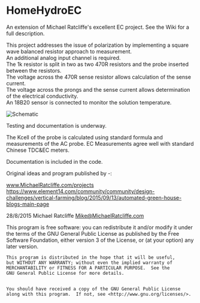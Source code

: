 # HomeHydroEC
An extension of Michael Ratcliffe's excellent EC project. 
See the Wiki for a full description.  


This project addresses the issue of polarization by implementing a square wave balanced resistor approach to measurement.  
An additional analog input channel is required.  
The 1k resistor is split in two as two 470R resistors and the probe inserted between the resistors.  
The voltage across the 470R sense resistor allows calculation of the sense current.  
The voltage across the prongs and the sense current allows determination of the electrical conductivity.  
An 18B20 sensor is connected to monitor the solution temperature.  

![Schematic](https://cloud.githubusercontent.com/assets/6479143/21031359/c254f52c-bdee-11e6-8f4b-8af198f6637a.png)

Testing and documentation is underway.

The Kcell of the probe is calculated using standard formula and measurements of the AC probe. 
EC Measurements agree well with standard Chinese TDC&EC meters.  

Documentation is included in the code.  

Original ideas and program published by -:  

www.MichaelRatcliffe.com/projects  
https://www.element14.com/community/community/design-challenges/vertical-farming/blog/2015/09/13/automated-green-house-blogs-main-page  
 
  28/8/2015  Michael Ratcliffe  Mike@MichaelRatcliffe.com
 
 
   This program is free software: you can redistribute it and/or modify
    it under the terms of the GNU General Public License as published by
    the Free Software Foundation, either version 3 of the License, or
    (at your option) any later version.
 
 
    This program is distributed in the hope that it will be useful,
    but WITHOUT ANY WARRANTY; without even the implied warranty of
    MERCHANTABILITY or FITNESS FOR A PARTICULAR PURPOSE.  See the
    GNU General Public License for more details.
 
 
    You should have received a copy of the GNU General Public License
    along with this program.  If not, see <http://www.gnu.org/licenses/>.
